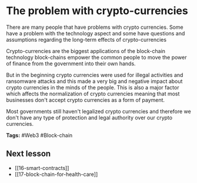# The problem with crypto-currencies
There are many people that have problems with crypto currencies. Some have a problem with the technology aspect and some have questions and assumptions regarding the long-term effects of crypto-currencies

Crypto-currencies are the biggest applications of the block-chain technology block-chains empower the common people to move the power of finance from the government into their own hands.  

But in the beginning crypto currencies were used for illegal activities and ransomware attacks and this made a very big and negative impact about crypto currencies in the minds of the people. This is also a major factor which affects the normalization of crypto currencies meaning that most businesses don't accept crypto currencies as a form of payment.

Most governments still haven't legalized crypto currencies and therefore we don't have any type of protection and legal authority over our crypto currencies.

**Tags:** #Web3 #Block-chain 

## Next lesson
- [[16-smart-contracts]]
- [[17-block-chain-for-health-care]]